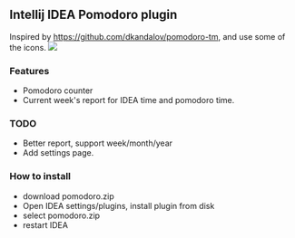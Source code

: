 ## Intellij IDEA Pomodoro plugin
Inspired by https://github.com/dkandalov/pomodoro-tm, and use some of the icons.
![](https://raw2.github.com/chifei/pomodoro/master/doc/idea.png)

### Features
- Pomodoro counter
- Current week's report for IDEA time and pomodoro time.

### TODO
- Better report, support week/month/year
- Add settings page.

### How to install
- download pomodoro.zip
- Open IDEA settings/plugins, install plugin from disk
- select pomodoro.zip
- restart IDEA



